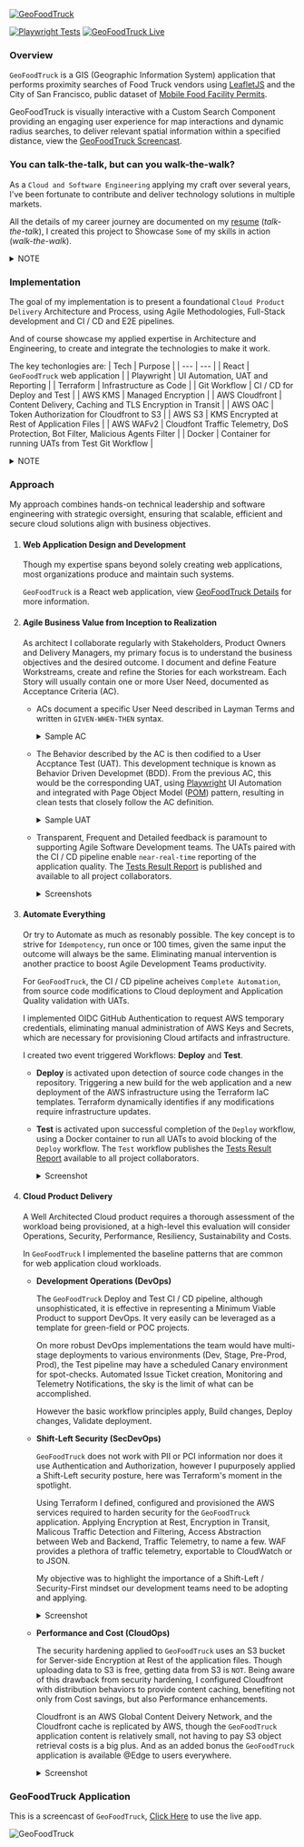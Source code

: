 [![GeoFoodTruck](https://geofoodtruck-test-report.s3.amazonaws.com/gft.gif)](https://geofoodtruck-test-report.s3.amazonaws.com/geofoodtruck.html)

[![Playwright Tests](https://github.com/fredmerlo/geofoodtruck/actions/workflows/test.yml/badge.svg)](https://geofoodtruck-test-report.s3.amazonaws.com/index.html)
[![GeoFoodTruck Live](https://github.com/fredmerlo/geofoodtruck/actions/workflows/deploy.yml/badge.svg)](https://geofoodtruck-test-report.s3.amazonaws.com/geofoodtruck.html)

### Overview
`GeoFoodTruck` is a GIS (Geographic Information System) application that performs proximity searches of Food Truck vendors using [LeafletJS](https://leafletjs.com/) and the City of San Francisco, public dataset of [Mobile Food Facility Permits](https://data.sfgov.org/Economy-and-Community/Mobile-Food-Facility-Permit/rqzj-sfat/about_data).

GeoFoodTruck is visually interactive with a Custom Search Component providing an engaging user experience for map interactions and dynamic radius searches, to deliver relevant spatial information within a specified distance, view the [GeoFoodTruck Screencast](#geofoodtruck-application).

### You can talk-the-talk, but can you walk-the-walk?
As a `Cloud and Software Engineering` applying my craft over several years, I've been fortunate to contribute and deliver technology solutions in multiple markets.

All the details of my career journey are documented on my [resume](https://www.linkedin.com/in/fred-merlo-ab4b10) (*talk-the-talk*), I created this project to Showcase `Some` of my skills in action (*walk-the-walk*). 
<details>
<summary>NOTE</summary>

#### Attribution
- I am the `Owner` of the `GeoFoodTruck` repository.
- I am the `Sole Contributor` on the `GeoFoodTruck` repository.
- My `Creative Efforts` produced all code artifacts in the `GeoFoodTruck` repository.

  **Excluding boilerplate React web application elements**

  **All 3rd-party Datasets, Frameworks and Libraries, are owned by their respective creators**
</details>

### Implementation
The goal of my implementation is to present a foundational `Cloud Product Delivery` Architecture and Process, using Agile Methodologies, Full-Stack development and CI / CD and E2E pipelines. 

And of course showcase my applied expertise in Architecture and Engineering, to create and integrate the technologies to make it work.

The key techonlogies are:
| Tech | Purpose |
| --- | --- |
| React | `GeoFoodTruck` web application |
| Playwright | UI Automation, UAT and Reporting |
| Terraform | Infrastructure as Code |
| Git Workflow | CI / CD for Deploy and Test |
| AWS KMS | Managed Encryption |
| AWS Cloudfront | Content Delivery, Caching and TLS Encryption in Transit |
| AWS OAC | Token Authorization for Cloudfront to S3 |
| AWS S3 | KMS Encrypted at Rest of Application Files |
| AWS WAFv2 | Cloudfont Traffic Telemetry, DoS Protection, Bot Filter, Malicious Agents Filter |
| Docker | Container for running UATs from Test Git Workflow |
<details>
<summary>NOTE</summary>

#### Disclaimer
Though my implementation uses a specific techonlogy stack, the general `Cloud Product Delivery` Architecture pattern is applicable with most CSP, IaC or CI / CD.

I do not promote or endorse any of the technologies used in my implementation. My technology selection criteria basically boiled down to the following:

1. Least effort to business value objective, my use case objective is to have a complete integration with least overhead.
2. Learning/Updating technical expertise is worth the extra effort, ie: Git Workflow Playwright with Docker, Terraform WAFv2 updates.
3. Some things are just cool and fun (maybe a lil painful), ie: Leaflet and Leaflet React.
</details>

### Approach
My approach combines hands-on technical leadership and software engineering with strategic oversight, ensuring that scalable, efficient and secure cloud solutions align with business objectives.

1. #### Web Application Design and Development
   Though my expertise spans beyond solely creating web applications, most organizations produce and maintain such systems.

   `GeoFoodTruck` is a React web application, view [GeoFoodTruck Details](/DETAILS.md) for more information.
2. #### Agile Business Value from Inception to Realization
   As architect I collaborate regularly with Stakeholders, Product Owners and Delivery Managers, my primary focus is to understand the business objectives and the desired outcome. I document and define Feature Workstreams, create and refine the Stories for each workstream. Each Story will usually contain one or more User Need, documented as Acceptance Criteria (AC).
   - ACs document a specific User Need described in Layman Terms and written in `GIVEN-WHEN-THEN` syntax.
      <details>
      <summary>Sample AC</summary>
      
      ```
      GIVEN I see my location marker
      WHEN I click on my location marker
      THEN I should see a popup with the text "You are here"
      ```
      </details>
   - The Behavior described by the AC is then codified to a User Accptance Test (UAT). This development technique is known as Behavior Driven Developmet (BDD). From the previous AC, this would be the corresponding UAT, using [Playwright](https://playwright.dev) UI Automation and integrated with Page Object Model ([POM](https://playwright.dev/docs/pom)) pattern, resulting in clean tests that closely follow the AC definition.
      <details>
      <summary>Sample UAT</summary>

      ```
      test('My Location Marker', async () => {
         // POM instance
         const mapPage = new MapPage(page);

         // GIVEN I see my location marker
         await mapPage.hasButton('Marker');

         // WHEN I click on my location marker
         await mapPage.clickButton('Marker');

         // THEN I should see a popup
         await mapPage.isPopupOpen();

         // with the text "You are here"
         await mapPage.hasPopupText('You are here');
      });
      ```
      </details>
   - Transparent, Frequent and Detailed feedback is paramount to supporting Agile Software Development teams. The UATs paired with the CI / CD pipeline enable `near-real-time` reporting of the application quality. The [Tests Result Report](https://geofoodtruck-test-report.s3.amazonaws.com/index.html) is published and available to all project collaborators.
      <details>
         <summary>Screenshots</summary>

      **Happy Path**
      ![Tests Result Happy](https://geofoodtruck-test-report.s3.amazonaws.com/tests-result-happy.png)

      **Less-Happy Path**
      ![Tests Result Less-Happy](https://geofoodtruck-test-report.s3.amazonaws.com/tests-result-less-happy.png)
      </details>

3. #### Automate Everything
   Or try to Automate as much as resonably possible. The key concept is to strive for `Idempotency`, run once or 100 times, given the same input the outcome will always be the same. Eliminating manual intervention is another practice to boost Agile Development Teams productivity.

   For `GeoFoodTruck`, the CI / CD pipeline acheives `Complete Automation`, from source code modifications to Cloud deployment and Application Quality validation with UATs.

   I implemented OIDC GitHub Authentication to request AWS temporary credentials, eliminating manual administration of AWS Keys and Secrets, which are necessary for provisioning Cloud artifacts and infrastructure. 
   
   I created two event triggered Workflows: **Deploy** and **Test**.
   - **Deploy** is activated upon detection of source code changes in the repository. Triggering a new build for the web application and a new deployment of the AWS infrastructure using the Terraform IaC templates. Terraform dynamically identifies if any modifications require infrastructure updates.
   - **Test** is activated upon successful completion of the `Deploy` workflow, using a Docker container to run all UATs to avoid blocking of the `Deploy` workflow. The `Test` workflow publishes the [Tests Result Report](https://geofoodtruck-test-report.s3.amazonaws.com/index.html) available to all project collaborators.
      <details>
      <summary>Screenshot</summary>

      **Deploy and Test in Action**

      ![CI-CD Workflow](https://geofoodtruck-test-report.s3.amazonaws.com/geofoodtruck-ci-cd.gif) 
      </details>
4. #### Cloud Product Delivery
   A Well Architected Cloud product requires a thorough assessment of the workload being provisioned, at a high-level this evaluation will consider Operations, Security, Performance, Resiliency, Sustainability and Costs.

   In `GeoFoodTruck` I implemented the baseline patterns that are common for web application cloud workloads.

   - **Development Operations (DevOps)**

     The `GeoFoodTruck` Deploy and Test CI / CD pipeline, although unsophisticated, it is effective in representing a Minimum Viable Product to support DevOps. It very easily can be leveraged as a template for green-field or POC projects.

     On more robust DevOps implementations the team would have multi-stage deployments to various environments (Dev, Stage, Pre-Prod, Prod), the Test pipeline may have a scheduled Canary environment for spot-checks. Automated Issue Ticket creation, Monitoring and Telemetry Notifications, the sky is the limit of what can be accomplished.

     However the basic workflow principles apply, Build changes, Deploy changes, Validate deployment. 

   - **Shift-Left Security (SecDevOps)**

     `GeoFoodTruck` does not work with PII or PCI information nor does it use Authentication and Authorization, however I pupurposely applied a Shift-Left security posture, here was Terraform's moment in the spotlight.

     Using Terraform I defined, configured and provisioned the AWS services required to harden security for the `GeoFoodTruck` application. Applying Encryption at Rest, Encryption in Transit, Malicous Traffic Detection and Filtering, Access Abstraction between Web and Backend, Traffic Telemetry, to name a few. WAF provides a plethora of traffic telemetry, exportable to CloudWatch or to JSON.

     My objective was to highlight the importance of a Shift-Left / Security-First mindset our development teams need to be adopting and applying.
     <details>
     <summary>Screenshot</summary>

     **Couple WAF Dashboards**

     ![Bot Detection](https://geofoodtruck-test-report.s3.amazonaws.com/waf-bot-detection.png)
     ![Sampled Requests](https://geofoodtruck-test-report.s3.amazonaws.com/waf-sampled-request.png)
     </details>

   - **Performance and Cost (CloudOps)**

     The security hardening applied to `GeoFoodTruck` uses an S3 bucket for Server-side Encryption at Rest of the application files. Though uploading data to S3 is free, getting data from S3 is `NOT`.
     Being aware of this drawback from security hardening, I configured Cloudfront with distribution behaviors to provide content caching, benefiting not only from Cost savings, but also Performance enhancements.

     Cloudfront is an AWS Global Content Deivery Network, and the Cloudfront cache is replicated by AWS, though the `GeoFoodTruck` application content is relatively small, not having to pay S3 object retrieval costs is a big plus. And as an added bonus the `GeoFoodTruck` application is available @Edge to users everywhere.
     <details>
     <summary>Screenshot</summary>

     **Cloudfront Cache Metrics**

     ![Cloudfront Cache](https://geofoodtruck-test-report.s3.amazonaws.com/cloudfront-cache.png)
     </details>

### GeoFoodTruck Application
This is a screencast of `GeoFoodTruck`, [Click Here](https://geofoodtruck-test-report.s3.amazonaws.com/geofoodtruck.html) to use the live app.

![GeoFoodTruck](https://raw.githubusercontent.com/fredmerlo/geofoodtruck/main/geofoodtruck.gif)
